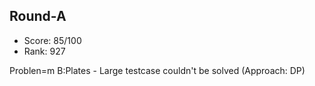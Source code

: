 ## Round-A

- Score: 85/100
- Rank: 927

Problen=m B:Plates - Large testcase couldn't be solved (Approach: DP)
